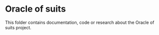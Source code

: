 # Oracle of suits
This folder contains documentation, code or research about the Oracle of suits project.
